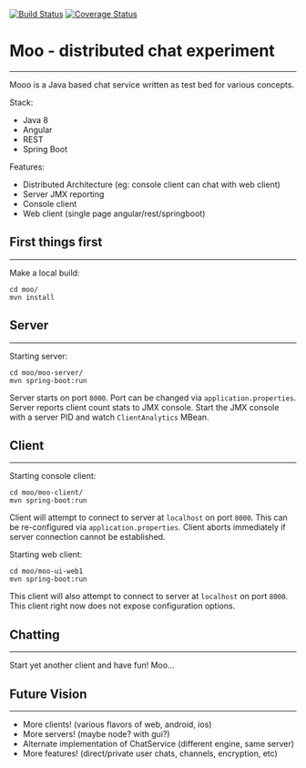 [![Build Status](https://travis-ci.org/mrazjava/moo.svg)](https://travis-ci.org/mrazjava/moo)
[![Coverage Status](https://coveralls.io/repos/github/mrazjava/moo/badge.svg?branch=master)](https://coveralls.io/github/mrazjava/moo?branch=master)

# Moo - distributed chat experiment
-----------
Mooo is a Java based chat service written as test bed for various concepts.

Stack:

 * Java 8
 * Angular
 * REST
 * Spring Boot

Features:

 * Distributed Architecture (eg: console client can chat with web client)
 * Server JMX reporting
 * Console client
 * Web client (single page angular/rest/springboot)

## First things first
-----------
Make a local build:
```
cd moo/
mvn install
```

## Server
-----------
Starting server:
```
cd moo/moo-server/
mvn spring-boot:run
```
Server starts on port `8000`. Port can be changed via `application.properties`. 
Server reports client count stats to JMX console. Start the JMX console with a 
server PID and watch `ClientAnalytics` MBean.

## Client
-----------
Starting console client:
```
cd moo/moo-client/
mvn spring-boot:run
```
Client will attempt to connect to server at `localhost` on port `8000`. 
This can be re-configured via `application.properties`. Client aborts 
immediately if server connection cannot be established.

Starting web client:
```
cd moo/moo-ui-web1
mvn spring-boot:run
```
This client will also attempt to connect to server at `localhost` on port 
`8000`. This client right now does not expose configuration options.

## Chatting
-----------
Start yet another client and have fun! Moo...

## Future Vision
-----------
 * More clients! (various flavors of web, android, ios)
 * More servers! (maybe node? with gui?)
 * Alternate implementation of ChatService (different engine, same server)
 * More features! (direct/private user chats, channels, encryption, etc) 